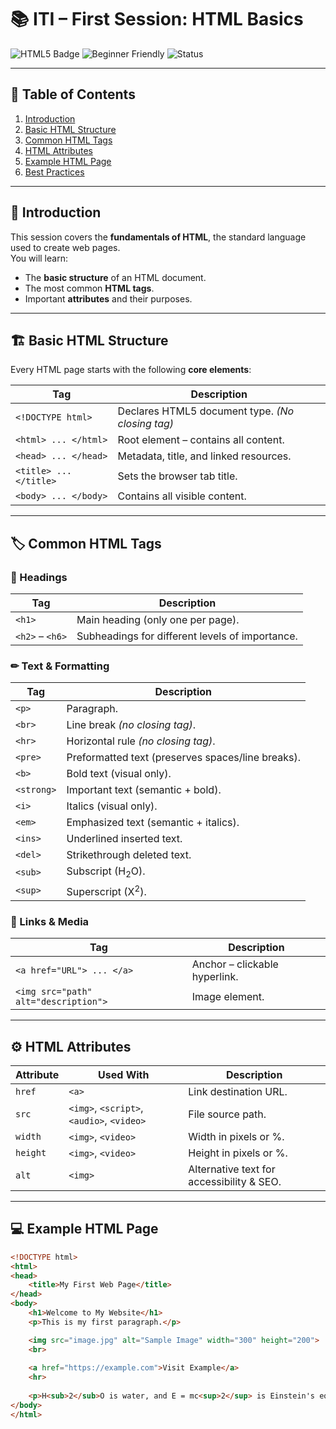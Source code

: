 # 📚 ITI – First Session: HTML Basics

![HTML5 Badge](https://img.shields.io/badge/HTML5-E34F26?style=for-the-badge&logo=html5&logoColor=white)
![Beginner Friendly](https://img.shields.io/badge/Beginner-Friendly-green?style=for-the-badge)
![Status](https://img.shields.io/badge/Status-Completed-blue?style=for-the-badge)

---

## 📑 Table of Contents
1. [Introduction](#-introduction)
2. [Basic HTML Structure](#-basic-html-structure)
3. [Common HTML Tags](#-common-html-tags)
4. [HTML Attributes](#-html-attributes)
5. [Example HTML Page](#-example-html-page)
6. [Best Practices](#-best-practices)

---

## 📌 Introduction
This session covers the **fundamentals of HTML**, the standard language used to create web pages.  
You will learn:
- The **basic structure** of an HTML document.
- The most common **HTML tags**.
- Important **attributes** and their purposes.

---

## 🏗 Basic HTML Structure
Every HTML page starts with the following **core elements**:

| Tag | Description |
|-----|-------------|
| `<!DOCTYPE html>` | Declares HTML5 document type. *(No closing tag)* |
| `<html> ... </html>` | Root element – contains all content. |
| `<head> ... </head>` | Metadata, title, and linked resources. |
| `<title> ... </title>` | Sets the browser tab title. |
| `<body> ... </body>` | Contains all visible content. |

---

## 🏷 Common HTML Tags

### 📄 Headings
| Tag | Description |
|-----|-------------|
| `<h1>` | Main heading (only one per page). |
| `<h2>` – `<h6>` | Subheadings for different levels of importance. |

### ✏ Text & Formatting
| Tag | Description |
|-----|-------------|
| `<p>` | Paragraph. |
| `<br>` | Line break *(no closing tag)*. |
| `<hr>` | Horizontal rule *(no closing tag)*. |
| `<pre>` | Preformatted text (preserves spaces/line breaks). |
| `<b>` | Bold text (visual only). |
| `<strong>` | Important text (semantic + bold). |
| `<i>` | Italics (visual only). |
| `<em>` | Emphasized text (semantic + italics). |
| `<ins>` | Underlined inserted text. |
| `<del>` | Strikethrough deleted text. |
| `<sub>` | Subscript (H<sub>2</sub>O). |
| `<sup>` | Superscript (X<sup>2</sup>). |

### 🔗 Links & Media
| Tag | Description |
|-----|-------------|
| `<a href="URL"> ... </a>` | Anchor – clickable hyperlink. |
| `<img src="path" alt="description">` | Image element. |

---

## ⚙ HTML Attributes
| Attribute | Used With | Description |
|-----------|-----------|-------------|
| `href` | `<a>` | Link destination URL. |
| `src` | `<img>`, `<script>`, `<audio>`, `<video>` | File source path. |
| `width` | `<img>`, `<video>` | Width in pixels or %. |
| `height` | `<img>`, `<video>` | Height in pixels or %. |
| `alt` | `<img>` | Alternative text for accessibility & SEO. |

---

## 💻 Example HTML Page

```html
<!DOCTYPE html>
<html>
<head>
    <title>My First Web Page</title>
</head>
<body>
    <h1>Welcome to My Website</h1>
    <p>This is my first paragraph.</p>

    <img src="image.jpg" alt="Sample Image" width="300" height="200">
    <br>
    
    <a href="https://example.com">Visit Example</a>
    <hr>
    
    <p>H<sub>2</sub>O is water, and E = mc<sup>2</sup> is Einstein's equation.</p>
</body>
</html>
